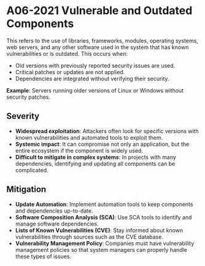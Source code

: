 # A06-2021 Vulnerable and Outdated Components

This refers to the use of libraries, frameworks, modules, operating systems, web servers, and any other software used in the system that has known vulnerabilities or is outdated. This occurs when:
- Old versions with previously reported security issues are used.
- Critical patches or updates are not applied.
- Dependencies are integrated without verifying their security.

**Example**: Servers running older versions of Linux or Windows without security patches.

## Severity
- **Widespread exploitation**: Attackers often look for specific versions with known vulnerabilities and automated tools to exploit them.
- **Systemic impact**: It can compromise not only an application, but the entire ecosystem if the component is widely used.
- **Difficult to mitigate in complex systems**: In projects with many dependencies, identifying and updating all components can be complicated.

## Mitigation
- **Update Automation**: Implement automation tools to keep components and dependencies up-to-date.
- **Software Composition Analysis (SCA)**: Use SCA tools to identify and manage software dependencies.
- **Lists of Known Vulnerabilities (CVE)**: Stay informed about known vulnerabilities through sources such as the CVE database.
- **Vulnerability Management Policy**: Companies must have vulnerability management policies so that system managers can properly handle these types of issues.